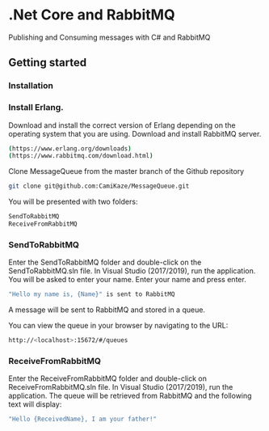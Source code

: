 # .Net Core and RabbitMQ 
Publishing and Consuming messages with C# and RabbitMQ

## Getting started
### Installation

### Install Erlang.
Download and install the correct version of Erlang depending on the operating system that you are using.
Download and install RabbitMQ server. 

```bash
(https://www.erlang.org/downloads)
(https://www.rabbitmq.com/download.html)
```

Clone MessageQueue from the master branch of the Github repository

```bash
git clone git@github.com:CamiKaze/MessageQueue.git
```

You will be presented with two folders:

```bash
SendToRabbitMQ
ReceiveFromRabbitMQ
```

### SendToRabbitMQ
Enter the SendToRabbitMQ folder and double-click on the SendToRabbitMQ.sln file.
In Visual Studio (2017/2019), run the application.
You will be asked to enter your name.
Enter your name and press enter.

```bash
"Hello my name is, {Name}" is sent to RabbitMQ
```
A message will be sent to RabbitMQ and stored in a queue.

You can view the queue in your browser by navigating to the URL:

```bash
http://<localhost>:15672/#/queues
```

### ReceiveFromRabbitMQ
Enter the ReceiveFromRabbitMQ folder and double-click on ReceiveFromRabbitMQ.sln file.
In Visual Studio (2017/2019), run the application.
The queue will be retrieved from RabbitMQ and the following text will display:

```bash
"Hello {ReceivedName}, I am your father!"
```
